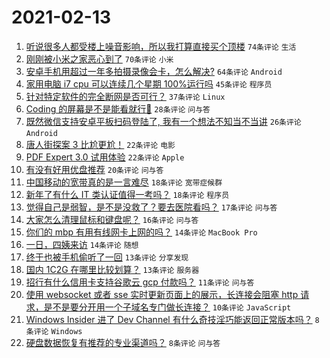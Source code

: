 # 2021-02-13

1. [听说很多人都受楼上噪音影响，所以我打算直接买个顶楼](https://www.v2ex.com/t/753154) `74条评论` `生活`
1. [刚刚被小米之家恶心到了](https://www.v2ex.com/t/753178) `70条评论` `小米`
1. [安卓手机用超过一年多拍摄录像会卡，怎么解决?](https://www.v2ex.com/t/753137) `64条评论` `Android`
1. [家用电脑 i7 cpu 可以连续几个星期 100%运行吗](https://www.v2ex.com/t/753163) `45条评论` `程序员`
1. [针对特定软件的完全断网是否可行？](https://www.v2ex.com/t/753164) `37条评论` `Linux`
1. [Coding 的屏幕是不是能看就行👀](https://www.v2ex.com/t/753177) `28条评论` `问与答`
1. [既然微信支持安卓平板扫码登陆了, 我有一个想法不知当不当讲](https://www.v2ex.com/t/753167) `26条评论` `Android`
1. [唐人街探案 3 比尬更尬！](https://www.v2ex.com/t/753205) `22条评论` `电影`
1. [PDF Expert 3.0 试用体验](https://www.v2ex.com/t/753191) `22条评论` `Apple`
1. [有没有好用优盘推荐](https://www.v2ex.com/t/753192) `20条评论` `问与答`
1. [中国移动的宽带真的是一言难尽](https://www.v2ex.com/t/753184) `18条评论` `宽带症候群`
1. [新年了有什么 IT 类认证值得一考吗？](https://www.v2ex.com/t/753171) `18条评论` `程序员`
1. [觉得自己是弱智，是不是没救了？要去医院看吗？](https://www.v2ex.com/t/753201) `17条评论` `问与答`
1. [大家怎么清理鼠标和键盘呢？](https://www.v2ex.com/t/753185) `16条评论` `问与答`
1. [你们的 mbp 有用有线网卡上网的吗？](https://www.v2ex.com/t/753195) `14条评论` `MacBook Pro`
1. [一日，四姨来访](https://www.v2ex.com/t/753176) `14条评论` `随想`
1. [终于也被手机偷听了一回](https://www.v2ex.com/t/753220) `13条评论` `分享发现`
1. [国内 1C2G 在哪里比较划算？](https://www.v2ex.com/t/753206) `13条评论` `服务器`
1. [招行有什么信用卡支持谷歌云 gcp 付款吗？](https://www.v2ex.com/t/753199) `11条评论` `问与答`
1. [使用 websocket 或者 sse 实时更新页面上的展示，长连接会阻塞 http 请求，是不是要分开用一个子域名专门做长连接？](https://www.v2ex.com/t/753182) `10条评论` `JavaScript`
1. [Windows Insider 进了 Dev Channel 有什么奇技淫巧能返回正常版本吗？](https://www.v2ex.com/t/753211) `8条评论` `Windows`
1. [硬盘数据恢复有推荐的专业渠道吗？](https://www.v2ex.com/t/753173) `8条评论` `问与答`
